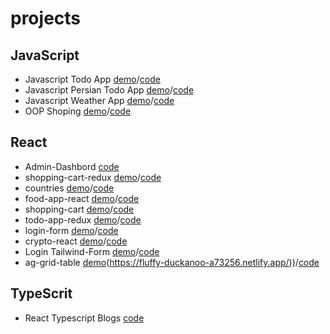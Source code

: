 # projects


## JavaScript
- Javascript Todo App [demo](https://sanaz-git.github.io/javascript-todo-app/)/[code](https://github.com/sanaz-git/javascript-todo-app?tab=readme-ov-file)
- Javascript Persian Todo App [demo](https://sanaz-git.github.io/javascript-persian-todo-app/)/[code](https://github.com/sanaz-git/javascript-persian-todo-app)
- Javascript Weather App [demo](https://sanaz-git.github.io/javascript-weather-app/)/[code](https://github.com/sanaz-git/javascript-weather-app)
- OOP Shoping [demo](https://sanaz-git.github.io/oop-shoping/)/[code](https://github.com/sanaz-git/oop-shoping)

## React
- Admin-Dashbord  [code](https://github.com/sanaz-git/admin-dashbord)
- shopping-cart-redux [demo](https://shopping-cart-redux-chi.vercel.app/products)/[code](https://github.com/sanaz-git/shopping-cart-redux)
- countries [demo](https://countries-9uei.vercel.app/countries)/[code](https://github.com/sanaz-git/countries)
- food-app-react [demo](https://food-app-react-chi.vercel.app/products)/[code](https://github.com/sanaz-git/food-app-react)
- shopping-cart [demo](https://shopping-cart-sanaz-git.vercel.app/products)/[code](https://github.com/sanaz-git/shopping-cart)
- todo-app-redux [demo](https://todo-app-redux-nine.vercel.app/)/[code](https://github.com/sanaz-git/todo-app-redux)
- login-form [demo](https://login-form-two-liart.vercel.app/signup)/[code](https://github.com/sanaz-git/login-form)
- crypto-react [demo](https://crypto-react-ten.vercel.app/)/[code](https://github.com/sanaz-git/crypto-react?tab=readme-ov-file)
- Login Tailwind-Form [demo](https://sanaz-git.github.io/login-register-form/)/[code](https://github.com/sanaz-git/login-register-form?tab=readme-ov-file)
- ag-grid-table [demo](https://fluffy-duckanoo-a73256.netlify.app/)(https://fluffy-duckanoo-a73256.netlify.app/))/[code](https://github.com/sanaz-git/ag-grid-table)

  
## TypeScrit 
- React Typescript Blogs  [code](https://github.com/sanaz-git/react-typescript-blogs)






